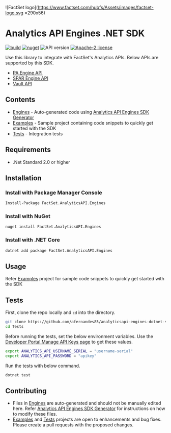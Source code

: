 ![FactSet logo](https://www.factset.com/hubfs/Assets/images/factset-logo.svg =290x56)

# Analytics API Engines .NET SDK

[![build](https://img.shields.io/github/workflow/status/afernandes/analyticsapi-engines-dotnet-sdk/CI)](https://github.com/afernandes85/analyticsapi-engines-dotnet-sdk/actions?query=workflow%3A%22CI%22)
[![nuget](https://img.shields.io/nuget/v/FactSet.AnalyticsAPI.Engines)](https://www.nuget.org/packages/FactSet.AnalyticsAPI.Engines)
![API version](https://img.shields.io/badge/API-v2-blue)
[![Apache-2 license](https://img.shields.io/badge/license-Apache2-brightgreen.svg)](https://www.apache.org/licenses/LICENSE-2.0)

Use this library to integrate with FactSet's Analytics APIs. Below APIs are supported by this SDK.

* [PA Engine API](https://developer.factset.com/api-catalog/pa-engine-api)
* [SPAR Engine API](https://developer.factset.com/api-catalog/spar-engine-api)
* [Vault API](https://developer.factset.com/api-catalog/vault-api)

## Contents

* [Engines](Engines) - Auto-generated code using [Analytics API Engines SDK Generator](https://github.com/afernandes85/analyticsapi-engines-sdk-generator)
* [Examples](Examples) - Sample project containing code snippets to quickly get started with the SDK  
* [Tests](Tests) - Integration tests

## Requirements

* .Net Standard 2.0 or higher

## Installation

### Install with Package Manager Console

```sh
Install-Package FactSet.AnalyticsAPI.Engines
```

### Install with NuGet

```sh
nuget install FactSet.AnalyticsAPI.Engines
```

### Install with .NET Core

```sh
dotnet add package FactSet.AnalyticsAPI.Engines
```

## Usage

Refer [Examples](Examples) project for sample code snippets to quickly get started with the SDK

## Tests

First, clone the repo locally and `cd` into the directory.

```sh
git clone https://github.com/afernandes85/analyticsapi-engines-dotnet-sdk.git
cd Tests
```

Before running the tests, set the below environment variables. Use the [Developer Portal Manage API Keys page](https://developer.factset.com/manage-api-keys) to get these values.

```sh
export ANALYTICS_API_USERNAME_SERIAL = "username-serial"
export ANALYTICS_API_PASSWORD = "apikey"
```

Run the tests with below command.

```sh
dotnet test
```

## Contributing

* Files in [Engines](Engines) are auto-generated and should not be manually edited here. Refer [Analytics API Engines SDK Generator](https://github.com/afernandes85/analyticsapi-engines-sdk-generator) for instructions on how to modify these files.
* [Examples](Examples) and [Tests](Tests) projects are open to enhancements and bug fixes. Please create a pull requests with the proposed changes. 
